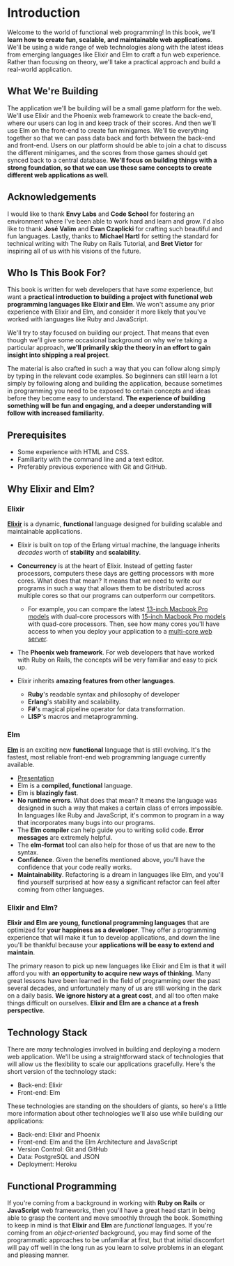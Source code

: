 # Introduction

Welcome to the world of functional web programming! In this book, we'll **learn
how to create fun, scalable, and maintainable web applications**. We'll be
using a wide range of web technologies along with the latest ideas from
emerging languages like Elixir and Elm to craft a fun web experience. Rather
than focusing on theory, we'll take a practical approach and build a real-world
application.

## What We're Building

The application we'll be building will be a small game platform for the web.
We'll use Elixir and the Phoenix web framework to create the back-end, where
our users can log in and keep track of their scores. And then we'll use Elm on
the front-end to create fun minigames. We'll tie everything together so that we
can pass data back and forth between the back-end and front-end. Users on our
platform should be able to join a chat to discuss the different minigames, and
the scores from those games should get synced back to a central database.
**We'll focus on building things with a strong foundation, so that we can use
these same concepts to create different web applications as well**.

## Acknowledgements

I would like to thank **Envy Labs** and **Code School** for fostering an
environment where I've been able to work hard and learn and grow. I'd also like
to thank **José Valim** and **Evan Czaplicki** for crafting such beautiful and
fun languages. Lastly, thanks to **Michael Hartl** for setting the standard for
technical writing with The Ruby on Rails Tutorial, and **Bret Victor** for
inspiring all of us with his visions of the future.

## Who Is This Book For?

This book is written for web developers that have _some_ experience, but want a
**practical introduction to building a project with functional web programming
languages like Elixir and Elm**. We won't assume any prior experience with
Elixir and Elm, and consider it more likely that you've worked with languages
like Ruby and JavaScript.

We'll try to stay focused on building our project. That means that even though
we'll give some occasional background on why we're taking a particular
approach, **we'll primarily skip the theory in an effort to gain insight into
shipping a real project**.

The material is also crafted in such a way that you can follow along simply by
typing in the relevant code examples. So beginners can still learn a lot simply
by following along and building the application, because sometimes in
programming you need to be exposed to certain concepts and ideas before they
become easy to understand. **The experience of building something will be fun
and engaging, and a deeper understanding will follow with increased
familiarity**.

## Prerequisites

- Some experience with HTML and CSS.
- Familiarity with the command line and a text editor.
- Preferably previous experience with Git and GitHub.

## Why Elixir and Elm?

### Elixir

[**Elixir**](http://elixir-lang.org) is a dynamic, **functional** language
designed for building scalable and maintainable applications.

- Elixir is built on top of the Erlang virtual machine, the language inherits
  _decades_ worth of **stability** and **scalability**.
- **Concurrency** is at the heart of Elixir. Instead of getting faster
  processors, computers these days are getting processors with more cores. What
  does that mean? It means that we need to write our programs in such a way that
  allows them to be distributed across multiple cores so that our programs can
  outperform our competitors.

  - For example, you can compare the latest
    [13-inch Macbook Pro models](http://www.apple.com/shop/buy-mac/macbook-pro/13-inch)
    with dual-core processors with
    [15-inch Macbook Pro models](http://www.apple.com/shop/buy-mac/macbook-pro/15-inch)
    with quad-core processors. Then, see how many cores you'll have access to
    when you deploy your application to a
    [multi-core web server](https://www.digitalocean.com/pricing/#droplet).

- The **Phoenix web framework**. For web developers that have worked with Ruby
  on Rails, the concepts will be very familiar and easy to pick up.

- Elixir inherits **amazing features from other languages**.

  - **Ruby**'s readable syntax and philosophy of developer 
  - **Erlang**'s stability and scalability.
  - **F#**'s magical pipeline operator for data transformation.
  - **LISP**'s macros and metaprogramming.

### Elm

[**Elm**](http://elm-lang.org) is an exciting new **functional** language that
is still evolving. It's the fastest, most reliable front-end web programming
language currently available.

- [Presentation](https://prezi.com/wofdk8e6uuy3/getting-to-know-elm)
- Elm is a **compiled, functional** language.
- Elm is **blazingly fast**.
- **No runtime errors**. What does that mean? It means the language was
  designed in such a way that makes a certain class of errors impossible. In
  languages like Ruby and JavaScript, it's common to program in a way that
  incorporates many bugs into our programs.
- The **Elm compiler** can help guide you to writing solid code. **Error
  messages** are extremely helpful.
- The **elm-format** tool can also help for those of us that are new to the
  syntax.
- **Confidence**. Given the benefits mentioned above, you'll have the
  confidence that your code really works.
- **Maintainability**. Refactoring is a dream in languages like Elm, and you'll
  find yourself surprised at how easy a significant refactor can feel after
  coming from other languages.

### Elixir and Elm?

**Elixir and Elm are young, functional programming languages** that are
optimized for **your happiness as a developer**. They offer a programming
experience that will make it fun to develop applications, and down the line
you'll be thankful because your **applications will be easy to extend and
maintain**.

The primary reason to pick up new languages like Elixir and Elm is that it will
afford you with **an opportunity to acquire new ways of thinking**. Many great
lessons have been learned in the field of programming over the past several
decades, and unfortunately many of us are still working in the dark on a daily
basis. **We ignore history at a great cost**, and all too often make things
difficult on ourselves. **Elixir and Elm are a chance at a fresh perspective**.

## Technology Stack

There are _many_ technologies involved in building and deploying a modern web
application. We'll be using a straightforward stack of technologies that will
allow us the flexibility to scale our applications gracefully. Here's the short
version of the technology stack:

- Back-end: Elixir
- Front-end: Elm

These technologies are standing on the shoulders of giants, so here's a little
more information about other technologies we'll also use while building our
applications:

- Back-end: Elixir and Phoenix
- Front-end: Elm and the Elm Architecture and JavaScript
- Version Control: Git and GitHub
- Data: PostgreSQL and JSON
- Deployment: Heroku

## Functional Programming

If you're coming from a background in working with **Ruby on Rails** or
**JavaScript** web frameworks, then you'll have a great head start in being
able to grasp the content and move smoothly through the book. Something to keep
in mind is that **Elixir** and **Elm** are _functional_ languages. If you're
coming from an _object-oriented_ background, you may find some of the
programmatic approaches to be unfamiliar at first, but that initial discomfort
will pay off well in the long run as you learn to solve problems in an elegant
and pleasing manner.

